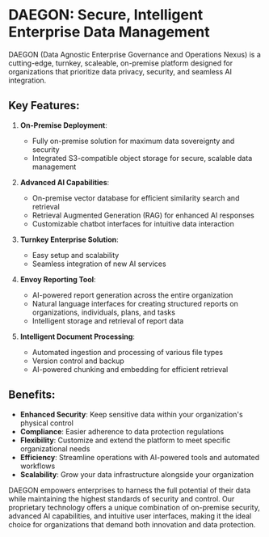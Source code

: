 # DAEGON: Secure, Intelligent Enterprise Data Management

DAEGON (Data Agnostic Enterprise Governance and Operations Nexus) is a cutting-edge, turnkey, scaleable, on-premise platform designed for organizations that prioritize data privacy, security, and seamless AI integration.

## Key Features:

1. **On-Premise Deployment**: 
   - Fully on-premise solution for maximum data sovereignty and security
   - Integrated S3-compatible object storage for secure, scalable data management

2. **Advanced AI Capabilities**:
   - On-premise vector database for efficient similarity search and retrieval
   - Retrieval Augmented Generation (RAG) for enhanced AI responses
   - Customizable chatbot interfaces for intuitive data interaction

3. **Turnkey Enterprise Solution**:
   - Easy setup and scalability
   - Seamless integration of new AI services

4. **Envoy Reporting Tool**:
   - AI-powered report generation across the entire organization
   - Natural language interfaces for creating structured reports on organizations, individuals, plans, and tasks
   - Intelligent storage and retrieval of report data

5. **Intelligent Document Processing**:
   - Automated ingestion and processing of various file types
   - Version control and backup
   - AI-powered chunking and embedding for efficient retrieval

## Benefits:

- **Enhanced Security**: Keep sensitive data within your organization's physical control
- **Compliance**: Easier adherence to data protection regulations
- **Flexibility**: Customize and extend the platform to meet specific organizational needs
- **Efficiency**: Streamline operations with AI-powered tools and automated workflows
- **Scalability**: Grow your data infrastructure alongside your organization

DAEGON empowers enterprises to harness the full potential of their data while maintaining the highest standards of security and control. Our proprietary technology offers a unique combination of on-premise security, advanced AI capabilities, and intuitive user interfaces, making it the ideal choice for organizations that demand both innovation and data protection.
